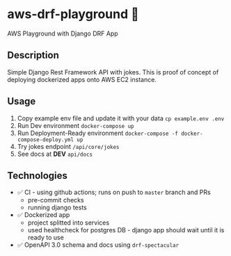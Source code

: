 # aws-drf-playground 🚀

AWS Playground with Django DRF App

## Description

Simple Django Rest Framework API with jokes. This is proof of concept of deploying dockerized apps onto AWS EC2
instance.

## Usage

1. Copy example env file and update it with your data
   `cp example.env .env`
2. Run Dev environment `docker-compose up`
3. Run Deployment-Ready environment `docker-compose -f docker-compose-deploy.yml up`
4. Try jokes endpoint `/api/core/jokes`
5. See docs at **DEV** `api/docs`

## Technologies

* ✅ CI - using github actions; runs on push to `master` branch and PRs
    * pre-commit checks
    * running django tests
* ✅ Dockerized app
    * project splitted into services
    * used healthcheck for postgres DB - django app should wait until it is ready to use
* ✅ OpenAPI 3.0 schema and docs using `drf-spectacular`

